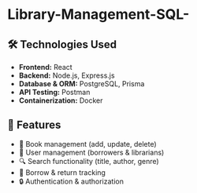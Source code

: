 # Library-Management-SQL-

## 🛠 Technologies Used  
- **Frontend:** React  
- **Backend:** Node.js, Express.js  
- **Database & ORM:** PostgreSQL, Prisma  
- **API Testing:** Postman  
- **Containerization:** Docker  

## 📌 Features  
- 📖 Book management (add, update, delete)  
- 👥 User management (borrowers & librarians)  
- 🔍 Search functionality (title, author, genre)  
- 📆 Borrow & return tracking  
- 🔒 Authentication & authorization  
